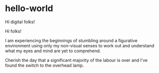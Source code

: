 # hello-world

Hi digital folks!

Hi folks!

I am experiencing the beginnings of stumbling around a figurative environment using only my non-visual senses to work out and understand what my eyes and mind are yet to comprehend. 

Cherish the day that a significant majority of the labour is over and I've found the switch to the overhead lamp. 
